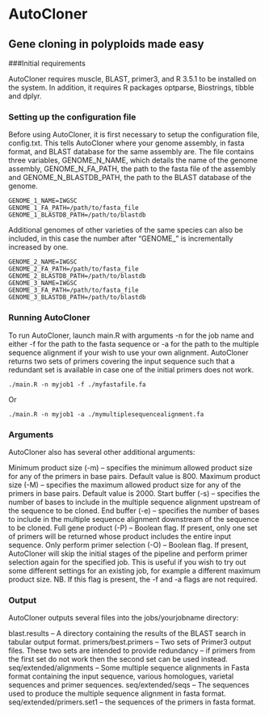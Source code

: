 # AutoCloner
## Gene cloning in polyploids made easy

###Initial requirements

AutoCloner requires muscle, BLAST, primer3, and R 3.5.1 to be installed on the system. In addition, it requires R packages optparse, Biostrings, tibble and dplyr.

### Setting up the configuration file

Before using AutoCloner, it is first necessary to setup the configuration file, config.txt. This tells AutoCloner where your genome assembly, in fasta format, and BLAST database for the same assembly are. The file contains three variables, GENOME_N_NAME, which details the name of the genome assembly, GENOME_N_FA_PATH, the path to the fasta file of the assembly and GENOME_N_BLASTDB_PATH, the path to the BLAST database of the genome.

```
GENOME_1_NAME=IWGSC
GENOME_1_FA_PATH=/path/to/fasta_file
GENOME_1_BLASTDB_PATH=/path/to/blastdb
```
Additional genomes of other varieties of the same species can also be included, in this case the number after “GENOME_” is incrementally increased by one. 

```
GENOME_2_NAME=IWGSC
GENOME_2_FA_PATH=/path/to/fasta_file
GENOME_2_BLASTDB_PATH=/path/to/blastdb
GENOME_3_NAME=IWGSC
GENOME_3_FA_PATH=/path/to/fasta_file
GENOME_3_BLASTDB_PATH=/path/to/blastdb
```

### Running AutoCloner

To run AutoCloner, launch main.R with arguments -n for the job name and either -f for the path to the fasta sequence or -a for the path to the multiple sequence alignment if your wish to use your own alignment. AutoCloner returns two sets of primers covering the input sequence such that a redundant set is available in case one of the initial primers does not work.

```
./main.R -n myjob1 -f ./myfastafile.fa
```

Or

```
./main.R -n myjob1 -a ./mymultiplesequencealignment.fa
```

### Arguments

AutoCloner also has several other additional arguments:

Minimum product size (-m) – specifies the minimum allowed product size for any of the primers in base pairs. Default value is 800.
Maximum product size (-M) – specifies the maximum allowed product size for any of the primers in base pairs. Default value is 2000.
Start buffer (-s) – specifies the number of bases to include in the multiple sequence alignment upstream of the sequence to be cloned.
End buffer (-e) – specifies the number of bases to include in the multiple sequence alignment downstream of the sequence to be cloned.
Full gene product (-P) – Boolean flag. If present, only one set of primers will be returned whose product includes the entire input sequence.
Only perform primer selection (-O) – Boolean flag. If present, AutoCloner will skip the initial stages of the pipeline and perform primer selection again for the specified job. This is useful if you wish to try out some different settings for an existing job, for example a different maximum product size. NB. If this flag is present, the -f and -a flags are not required.

### Output

AutoCloner outputs several files into the jobs/yourjobname directory:

blast.results – A directory containing the results of the BLAST search in tabular output format.
primers/best.primers – Two sets of Primer3 output files. These two sets are intended to provide redundancy – if primers from the first set do not work then the second set can be used instead.
seq/extended/alignments – Some multiple sequence alignments in Fasta format containing the input sequence, various homologues, varietal sequences and primer sequences.
seq/extended/seqs – The sequences used to produce the multiple sequence alignment in fasta format.
seq/extended/primers.set1 – the sequences of the primers in fasta format.

